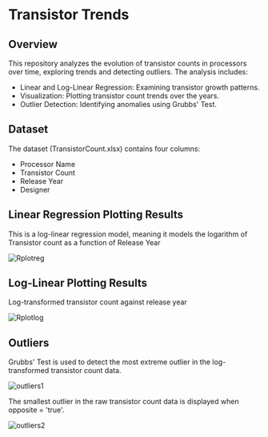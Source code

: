 # Transistor Trends

## Overview
This repository analyzes the evolution of transistor counts in processors over time, exploring trends and detecting outliers. The analysis includes:

- Linear and Log-Linear Regression: Examining transistor growth patterns.
- Visualization: Plotting transistor count trends over the years.
- Outlier Detection: Identifying anomalies using Grubbs' Test.

## Dataset

The dataset (TransistorCount.xlsx) contains four columns:

- Processor Name
- Transistor Count
- Release Year
- Designer


## Linear Regression Plotting Results
This is a log-linear regression model, meaning it models the logarithm of Transistor count as a function of Release Year

![Rplotreg](https://github.com/user-attachments/assets/85c599ef-0e87-4b3e-8d33-10f374a611e8)



## Log-Linear Plotting Results
Log-transformed transistor count against release year

![Rplotlog](https://github.com/user-attachments/assets/f5117280-64dc-4bb2-9829-69c1830bb267)




## Outliers
Grubbs' Test is used to detect the most extreme outlier in the log-transformed transistor count data.

![outliers1](https://github.com/user-attachments/assets/dc4b8d8d-aca6-4b5a-ac1d-819d97c440b9)


The smallest outlier in the raw transistor count data is displayed when opposite = 'true'.

![outliers2](https://github.com/user-attachments/assets/ba3c4f32-0ba4-475d-a99e-3460eb83d34f)



